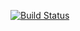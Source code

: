 [![Build Status](https://storage.cloud.google.com/eu.artifacts.pythonbuilds.appspot.com/build/github_alanbacon_pyabstracts-master.svg?supportedpurview=project)]()